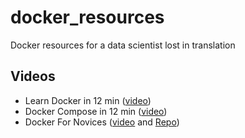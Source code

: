 # docker_resources
Docker resources for a data scientist lost in translation

## Videos

- Learn Docker in 12 min ([video](https://youtu.be/YFl2mCHdv24))
- Docker Compose in 12 min ([video](https://youtu.be/Qw9zlE3t8Ko))
- Docker For Novices ([video](https://youtu.be/lS1RLNqflUQ) and [Repo](https://github.com/dockerfornovices/DockerSimpleDemo))
